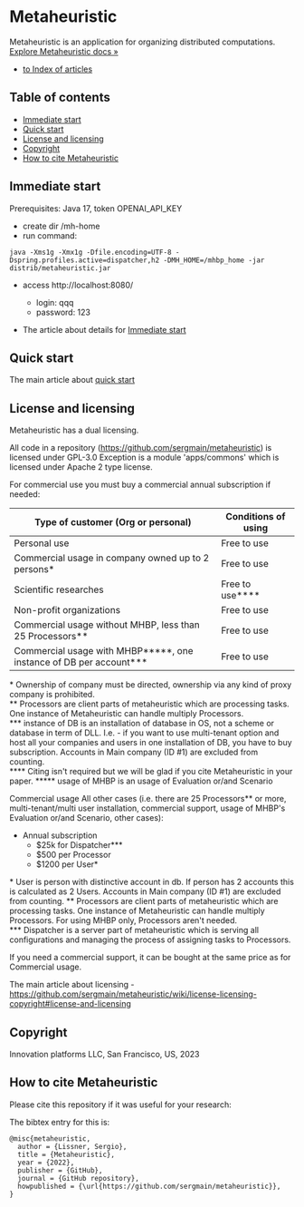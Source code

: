 # Metaheuristic


Metaheuristic is an application for organizing distributed computations.  
[Explore Metaheuristic docs »](https://github.com/sergmain/metaheuristic/wiki)

- [to Index of articles](https://github.com/sergmain/metaheuristic/wiki/)


## Table of contents
- [Immediate start](#Immediate-start)
- [Quick start](#quick-start)
- [License and licensing](#license-and-licensing)
- [Copyright](#copyright)
- [How to cite Metaheuristic](#How-to-cite-Metaheuristic)

## Immediate start
Prerequisites: Java 17, token OPENAI_API_KEY
 - create dir /mh-home
 - run command:
```commandline
java -Xms1g -Xmx1g -Dfile.encoding=UTF-8 -Dspring.profiles.active=dispatcher,h2 -DMH_HOME=/mhbp_home -jar distrib/metaheuristic.jar
```
 - access http://localhost:8080/ 
    - login: qqq
    - password: 123

 - The article about details for [Immediate start](https://github.com/sergmain/metaheuristic/wiki/Immediate-start)


## Quick start

The main article about [quick start](https://github.com/sergmain/metaheuristic/wiki/quick-start)


## License and licensing
Metaheuristic has a dual licensing.

All code in a repository (https://github.com/sergmain/metaheuristic) is licensed under GPL-3.0
Exception is a module 'apps/commons' which is licensed under Apache 2 type license.

For commercial use you must buy a commercial annual subscription if needed:

| Type of customer (Org or personal)                                         | Conditions of using   |
|----------------------------------------------------------------------------|-----------------------|
| Personal use                                                               | Free to use           |  
| Commercial usage in company owned up to 2 persons\*                        | Free to use           |  
| Scientific researches                                                      | Free to use\*\*\*\*   |  
| Non-profit organizations                                                   | Free to use           |  
| Commercial usage without MHBP, less than 25 Processors\*\*                 | Free to use           | 
| Commercial usage with MHBP\*\*\*\*\*, one instance of DB per account\*\*\* | Free to use           | 

\* Ownership of company must be directed, ownership via any kind of proxy company is prohibited.  
\*\* Processors are client parts of metaheuristic which are processing tasks.
One instance of Metaheuristic can handle multiply Processors.   
\*\*\* instance of DB is an installation of database in OS, not a scheme or database in term of DLL.
I.e. - if you want to use multi-tenant option and host all your companies and users in one installation of DB, you have to buy subscription.
Accounts in Main company (ID #1) are excluded from counting.  
\*\*\*\* Citing isn't required but we will be glad if you cite Metaheuristic in your paper.
\*\*\*\*\* usage of MHBP is an usage of Evaluation or/and Scenario 

Commercial usage
All other cases (i.e. there are 25 Processors\*\* or more, multi-tenant/multi user installation,
commercial support, usage of MHBP's Evaluation or/and Scenario, other cases):
- Annual subscription
   - $25k for Dispatcher\*\*\*
   - $500 per Processor
   - $1200 per User\*


\* User is person with distinctive account in db. If person has 2 accounts this is calculated as 2 Users.
Accounts in Main company (ID #1) are excluded from counting.
\*\* Processors are client parts of metaheuristic which are processing tasks.
One instance of Metaheuristic can handle multiply Processors. For using MHBP only, Processors aren't needed.   
\*\*\* Dispatcher is a server part of metaheuristic which is serving all configurations
and managing the process of assigning tasks to Processors.

If you need a commercial support, it can be bought at the same price as for Commercial usage.

The main article about licensing - https://github.com/sergmain/metaheuristic/wiki/license-licensing-copyright#license-and-licensing

## Copyright
Innovation platforms LLC, San Francisco, US, 2023


## How to cite Metaheuristic

Please cite this repository if it was useful for your research:

The bibtex entry for this is:
```text
@misc{metaheuristic,
  author = {Lissner, Sergio},
  title = {Metaheuristic},
  year = {2022},
  publisher = {GitHub},
  journal = {GitHub repository},
  howpublished = {\url{https://github.com/sergmain/metaheuristic}},
}
```

